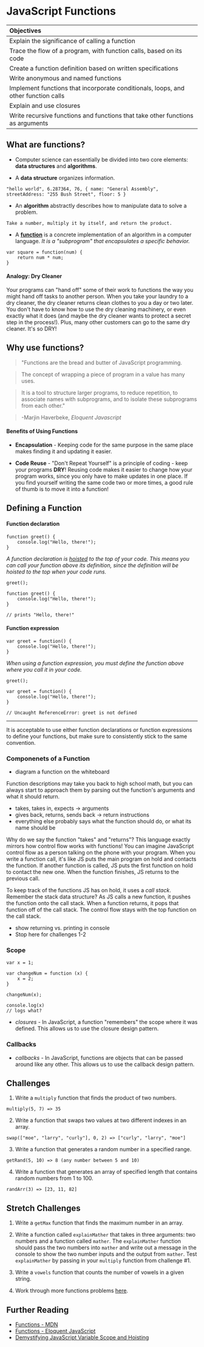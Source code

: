 # JavaScript Functions

| Objectives |
| :--- |
| Explain the significance of calling a function |
| Trace the flow of a program, with function calls, based on its code |
| Create a function definition based on written specifications |
| Write anonymous and named functions |
| Implement functions that incorporate conditionals, loops, and other function calls |
| Explain and use closures |
| Write recursive functions and functions that take other functions as arguments |

## What are functions?
  * Computer science can essentially be divided into two core elements: **data structures** and **algorithms**.

  * A **data structure** organizes information.

  ```
  "hello world", 6.287364, 76, { name: "General Assembly", streetAddress: "255 Bush Street", floor: 5 }
  ```

  * An **algorithm** abstractly describes how to manipulate data to solve a problem.

  ```
  Take a number, multiply it by itself, and return the product.
  ```

  * A [**function**](https://developer.mozilla.org/en-US/docs/Web/JavaScript/Reference/Functions) is a concrete implementation of an algorithm in a computer language. *It is a "subprogram" that encapsulates a specific behavior.*

  ```
  var square = function(num) {
      return num * num;
  }
  ```

#### Analogy: Dry Cleaner
  Your programs can "hand off" some of their work to functions the way you might hand off tasks to another person. When you take your laundry to a dry cleaner, the dry cleaner returns clean clothes to you a day or two later. You don't have to know how to use the dry cleaning machinery, or even exactly what it does (and maybe the dry cleaner wants to protect a secret step in the process!). Plus, many other customers can go to the same dry cleaner. It's so DRY!

## Why use functions?
  > "Functions are the bread and butter of JavaScript programming.

  > The concept of wrapping a piece of program in a value has many uses.

  > It is a tool to structure larger programs, to reduce repetition, to associate names with subprograms, and to isolate these subprograms from each other."

  > -Marjin Haverbeke, *Eloquent Javascript*

#### Benefits of Using Functions
  * **Encapsulation** - Keeping code for the same purpose in the same place makes finding it and updating it easier.

  * **Code Reuse** - "Don't Repeat Yourself" is a principle of coding - keep your programs **DRY**! Reusing code makes it easier to change how your program works, since you only have to make updates in one place. If you find yourself writing the same code two or more times, a good rule of thumb is to move it into a function!

## Defining a Function

#### Function declaration

  ```
  function greet() {
      console.log("Hello, there!");
  }
  ```

  *A function declaration is [hoisted](http://www.sitepoint.com/demystifying-javascript-variable-scope-hoisting/#hoisting) to the top of your code. This means you can call your function above its definition, since the definition will be hoisted to the top when your code runs.*

  ```
  greet();

  function greet() {
      console.log("Hello, there!");
  }

  // prints "Hello, there!"
  ```

#### Function expression

  ```
  var greet = function() {
      console.log("Hello, there!");
  }
  ```

  *When using a function expression, you must define the function above where you call it in your code.*

  ```
  greet();

  var greet = function() {
      console.log("Hello, there!");
  }

  // Uncaught ReferenceError: greet is not defined
  ```
  ---
  It is acceptable to use either function declarations or function expressions to define your functions, but make sure to consistently stick to the same convention.

### Componenets of a Function
  * diagram a function on the whiteboard

  Function descriptions may take you back to high school math, but you can always start to approach them by parsing out the function's arguments and what it should return.

  * takes, takes in, expects -> arguments
  * gives back, returns, sends back -> return instructions
  * everything else probably says what the function should do, or what its name should be

  Why do we say the function "takes" and "returns"? This language exactly mirrors how control flow works with functions! You can imagine JavaScript control flow as a person talking on the phone with your program. When you write a function call, it's like JS puts the main program on hold and contacts the function. If another function is called, JS puts the first function on hold to contact the new one. When the function finishes, JS returns to the previous call.

  To keep track of the functions JS has on hold, it uses a _call stack_. Remember the stack data structure? As JS calls a new function, it pushes the function onto the call stack. When a function returns, it pops that function off of the call stack. The control flow stays with the top function on the call stack.

  * show returning vs. printing in console
  * Stop here for challenges 1-2

### Scope

  ```
  var x = 1;

  var changeNum = function (x) {
      x = 2;
  }

  changeNum(x);

  console.log(x)
  // logs what?
  ```

  * _closures_ - In JavaScript, a function "remembers" the scope where it was defined. This allows us to use the closure design pattern.

### Callbacks

  * _callbacks_ - In JavaScript, functions are objects that can be passed around like any other. This allows us to use the callback design pattern.


## Challenges

  1. Write a `multiply` function that finds the product of two numbers.

  ```
  multiply(5, 7) => 35
  ```

  2. Write a function that swaps two values at two different indexes in an array.

  ```
  swap(["moe", "larry", "curly"], 0, 2) => ["curly", "larry", "moe"]
  ```

  3. Write a function that generates a random number in a specified range.

  ```
  getRand(5, 10) => 8 (any number between 5 and 10)
  ```

  4. Write a function that generates an array of specified length that contains random numbers from 1 to 100.

  ```
  randArr(3) => [23, 11, 82]
  ```

## Stretch Challenges

  1. Write a `getMax` function that finds the maximum number in an array.

  2. Write a function called `explainMather` that takes in three arguments: two numbers and a function called `mather`. The `explainMather` function should pass the two numbers into `mather` and write out a message in the console to show the two number inputs and the output from `mather`. Test `explainMather` by passing in your `multiply` function from challenge #1.

  3. Write a `vowels` function that counts the number of vowels in a given string.

  4. Work through more functions problems [here](more_functions.md).

## Further Reading
  * [Functions - MDN](https://developer.mozilla.org/en-US/docs/Web/JavaScript/Reference/Functions)
  * [Functions - Eloquent JavaScript](http://eloquentjavascript.net/03_functions.html)
  * [Demystifying JavaScript Variable Scope and Hoisting](http://www.sitepoint.com/demystifying-javascript-variable-scope-hoisting)
